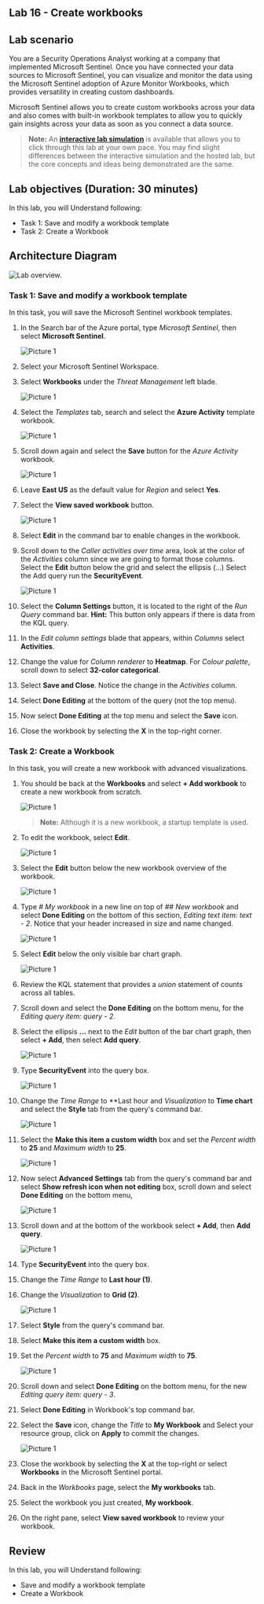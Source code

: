 ## Lab 16 - Create workbooks

## Lab scenario

You are a Security Operations Analyst working at a company that implemented Microsoft Sentinel. Once you have connected your data sources to Microsoft Sentinel, you can visualize and monitor the data using the Microsoft Sentinel adoption of Azure Monitor Workbooks, which provides versatility in creating custom dashboards. 

Microsoft Sentinel allows you to create custom workbooks across your data and also comes with built-in workbook templates to allow you to quickly gain insights across your data as soon as you connect a data source.

>**Note:** An **[interactive lab simulation](https://mslabs.cloudguides.com/guides/SC-200%20Lab%20Simulation%20-%20Create%20workbooks)** is available that allows you to click through this lab at your own pace. You may find slight differences between the interactive simulation and the hosted lab, but the core concepts and ideas being demonstrated are the same.

## Lab objectives (Duration: 30 minutes)
 In this lab, you will Understand following:
 - Task 1: Save and modify a workbook template
 - Task 2: Create a Workbook

## Architecture Diagram

 ![Lab overview.](../media/part1lab04.png)

### Task 1: Save and modify a workbook template

In this task, you will save the Microsoft Sentinel workbook templates.

1. In the Search bar of the Azure portal, type *Microsoft Sentinel*, then select **Microsoft Sentinel**.

   ![Picture 1](../media/image_7.png)

1. Select your Microsoft Sentinel Workspace.

1. Select **Workbooks** under the *Threat Management* left blade.

   ![Picture 1](../media/image_10.png)

1. Select the *Templates* tab, search and select the **Azure Activity** template workbook.

   ![Picture 1](../media/image_28.png)

1. Scroll down again and select the **Save** button for the *Azure Activity* workbook. 

   ![Picture 1](../media/savedactivity.png)

1. Leave **East US** as the default value for *Region* and select **Yes**.

1. Select the **View saved workbook** button.

   ![Picture 1](../media/savedworkbook.png)

1. Select **Edit** in the command bar to enable changes in the workbook.

1. Scroll down to the *Caller activities over time* area, look at the color of the *Activities* column since we are going to format those columns. Select the **Edit** button below the grid and select the ellipsis (...) Select the Add query run the **SecurityEvent**.

   ![Picture 1](../media/editcaller.png)

1. Select the **Column Settings** button, it is located to the right of the *Run Query* command bar. **Hint:** This button only appears if there is data from the KQL query.

1. In the *Edit column settings* blade that appears, within *Columns* select **Activities**.

1. Change the value for *Column renderer* to **Heatmap**. For *Colour palette*, scroll down to select **32-color categorical**.

1. Select **Save and Close**. Notice the change in the *Activities* column.

1. Select **Done Editing** at the bottom of the query (not the top menu).

1. Now select **Done Editing** at the top menu and select the **Save** icon. 

1. Close the workbook by selecting the **X** in the top-right corner.

### Task 2: Create a Workbook

In this task, you will create a new workbook with advanced visualizations.

1. You should be back at the **Workbooks** and select **+ Add workbook** to create a new workbook from scratch.
 
    ![Picture 1](../media/lab16-image1.png)

    >**Note:** Although it is a new workbook, a startup template is used.

1. To edit the workbook, select **Edit**.

    ![Picture 1](../media/lab16-image2.png)

1. Select the **Edit** button below the new workbook overview of the workbook.

   ![Picture 1](../media/lab16-image3.png)

1. Type *# My workbook* in a new line on top of *## New workbook* and select **Done Editing** on the bottom of this section, *Editing text item: text - 2*. Notice that 
   your header increased in size and name changed.

    ![Picture 1](../media/lab16-image4.png)

1. Select **Edit** below the only visible bar chart graph.

    ![Picture 1](../media/lab16-image5.png)

1. Review the KQL statement that provides a *union* statement of counts across all tables.

1. Scroll down and select the **Done Editing** on the bottom menu, for the *Editing query item: query - 2*.

1. Select the ellipsis **...** next to the *Edit* button of the bar chart graph, then select **+ Add**, then select **Add query**.

    ![Picture 1](../media/lab16-image6.png)

1. Type **SecurityEvent** into the query box.

    ![Picture 1](../media/lab16-image7.png)
  
1. Change the *Time Range* to **Last hour and  *Visualization* to **Time chart** and select the **Style** tab from the query's command bar.

   ![Picture 1](../media/lab16-image8.png)

1. Select the **Make this item a custom width** box and set the *Percent width* to **25** and *Maximum width* to **25**.

    ![Picture 1](../media/lab16-image9.png)

1. Now select **Advanced Settings** tab from the query's command bar and select **Show refresh icon when not editing** box, scroll down and select **Done Editing** on the bottom menu, 

    ![Picture 1](../media/lab16-image10.png)

1. Scroll down and at the bottom of the workbook select **+ Add**, then **Add query**.

    ![Picture 1](../media/addquery.png)

1. Type **SecurityEvent** into the query box.

1. Change the *Time Range* to **Last hour (1)**.

1. Change the *Visualization* to **Grid (2)**.

   ![Picture 1](../media/grid.png)

1. Select **Style** from the query's command bar.

1. Select **Make this item a custom width** box.

1. Set the *Percent width* to **75** and *Maximum width* to **75**.

   ![Picture 1](../media/75.png)

1. Scroll down and select **Done Editing** on the bottom menu, for the new *Editing query item: query - 3*.

1. Select **Done Editing** in Workbook's top command bar.

1. Select the **Save** icon, change the *Title* to **My Workbook** and Select your resource group, click on **Apply** to commit the changes. 
 
    ![Picture 1](../media/lab16-image11.png)

1. Close the workbook by selecting the **X** at the top-right or select **Workbooks** in the Microsoft Sentinel portal.

1. Back in the *Workbooks* page, select the **My workbooks** tab.

1. Select the workbook you just created, **My workbook**.

1. On the right pane, select **View saved workbook** to review your workbook.

## Review
 In this lab, you will Understand following:
 - Save and modify a workbook template
 - Create a Workbook
